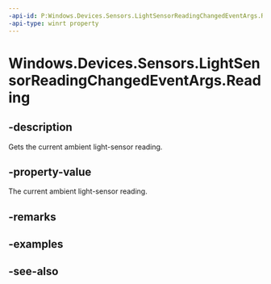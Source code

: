 ----api-id: P:Windows.Devices.Sensors.LightSensorReadingChangedEventArgs.Reading
-api-type: winrt property
---<!-- Property syntaxpublic Windows.Devices.Sensors.LightSensorReading Reading { get; }--># Windows.Devices.Sensors.LightSensorReadingChangedEventArgs.Reading## -descriptionGets the current ambient light-sensor reading.## -property-valueThe current ambient light-sensor reading.## -remarks## -examples## -see-also